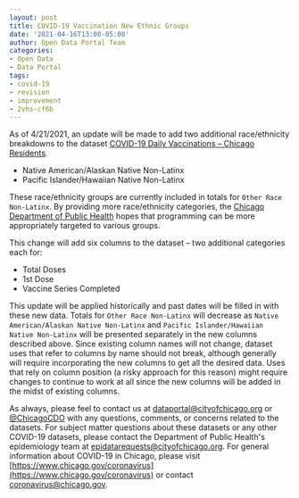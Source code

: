 ```yaml
---
layout: post
title: COVID-19 Vaccination New Ethnic Groups
date: '2021-04-16T13:00-05:00'
author: Open Data Portal Team
categories:
- Open Data
- Data Portal
tags:
- covid-19
- revision
- improvement
- 2vhs-cf6b
---
```

As of 4/21/2021, an update will be made to add two additional race/ethnicity breakdowns to the dataset [COVID-19 Daily Vaccinations – Chicago Residents](https://data.cityofchicago.org/d/2vhs-cf6b).

* Native American/Alaskan Native Non-Latinx
* Pacific Islander/Hawaiian Native Non-Latinx

These race/ethnicity groups are currently included in totals for `Other Race Non-Latinx`. By providing more race/ethnicity categories, the [Chicago Department of Public Health](https://www.chicago.gov/cdph) hopes that programming can be more appropriately targeted to various groups. 

This change will add six columns to the dataset – two additional categories each for:

*	Total Doses
*	1st Dose
*	Vaccine Series Completed 

This update will be applied historically and past dates will be filled in with these new data. Totals for `Other Race Non-Latinx` will decrease as `Native American/Alaskan Native Non-Latinx` and `Pacific Islander/Hawaiian Native Non-Latinx` will be presented separately in the new columns described above.
Since existing column names will not change, dataset uses that refer to columns by name should not break, although generally will require incorporating the new columns to get all the desired data. Uses that rely on column position (a risky approach for this reason) might require changes to continue to work at all since the new columns will be added in the midst of existing columns.

As always, please feel to contact us at [dataportal@cityofchicago.org](mailto:dataportal@cityofchicago.org) or [@ChicagoCDO](https://twitter.com/ChicagoCDO) with any questions, comments, or concerns related to the datasets. For subject matter questions about these datasets or any other COVID-19 datasets, please contact the Department of Public Health's epidemiology team at [epidatarequests@cityofchicago.org](mailto:epidatarequests@cityofchicago.org). For general information about COVID-19 in Chicago, please visit [https://www.chicago.gov/coronavirus](https://www.chicago.gov/coronavirus) or contact [coronavirus@chicago.gov](mailto:coronavirus@chicago.gov).
